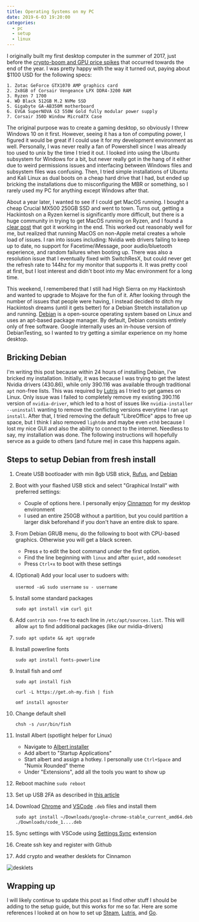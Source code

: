 ```yaml
---
title: Operating Systems on my PC 
date: 2019-6-03 19:20:00
categories:
  - pc
  - setup
  - linux 
---
```


I originally built my first desktop computer in the summer of 2017, just before the [crypto-boom and GPU price spikes](https://storage.googleapis.com/hongalex-static-files/crypto.png) that occurred towards the end of the year. I was pretty happy with the way it turned out, paying about $1100 USD for the following specs:

    1. Zotac GeForce GTX1070 AMP graphics card
    2. 2x8GB of Corsair Vengeance LPX DDR4-3200 RAM
    3. Ryzen 7 1700
    4. WD Black 512GB M.2 NVMe SSD
    5. Gigabyte GA-AB350M motherboard
    6. EVGA SuperNOVA G3 550W Gold fully modular power supply
    7. Corsair 350D Window MicroATX Case

The original purpose was to create a gaming desktop, so obviously I threw Windows 10 on it first. However, seeing it has a ton of computing power, I figured it would be great if I could use it for my development environment as well. Personally, I was never really a fan of Powershell since I was already too used to unix by the time I tried it out. I looked into using the Ubuntu subsystem for Windows for a bit, but never really got in the hang of it either due to weird permissions issues and interfacing between Windows files and subsystem files was confusing. Then, I tried simple installations of Ubuntu and Kali Linux as dual boots on a cheap hard drive that I had, but ended up bricking the installations due to misconfiguring the MBR or something, so I rarely used my PC for anything except Windows after that.

About a year later, I wanted to see if I could get MacOS running. I bought a cheap Crucial MX500 250GB SSD and went to town. Turns out, getting a Hackintosh on a Ryzen kernel is significantly more difficult, but there is a huge community in trying to get MacOS running on Ryzen, and I found a [clear post](https://hackintosher.com/guides/amd-ryzen-hackintosh-guide-installing-macos-high-sierra-10-13/) that got it working in the end. This worked out reasonably well for me, but realized that running MacOS on non-Apple metal creates a whole load of issues. I ran into issues including: Nvidia web drivers failing to keep up to date, no support for Facetime/iMessage, poor audio/bluetooth experience, and random failures when booting up. There was also a resolution issue that I eventually fixed with SwitchResX, but could never get the refresh rate to 144hz for my monitor that supports it. It was pretty cool at first, but I lost interest and didn't boot into my Mac environment for a long time.

This weekend, I remembered that I still had High Sierra on my Hackintosh and wanted to upgrade to Mojave for the fun of it. After looking through the number of issues that people were having, I instead decided to ditch my Hackintosh dreams (until it gets better) for a Debian Stretch installation up and running. [Debian](https://www.debian.org/) is a open-source operating system based on Linux and uses an apt-based package manager. By default, Debian consists entirely only of free software. Google internally uses an in-house version of DebianTesting, so I wanted to try getting a similar experience on my home desktop.

## Bricking Debian

I'm writing this post because within 24 hours of installing Debian, I've bricked my installation. Initially, it was because I was trying to get the latest Nvidia drivers (430.86), while only 390.116 was available through traditional `apt` non-free lists. This was required by [Lutris](https://lutris.net/) as I tried to get games on Linux. Only issue was I failed to completely remove my existing 390.116 version of `nvidia-driver`, which led to a host of issues like `nvidia-installer --uninstall` wanting to remove the conflicting versions everytime I ran `apt install`. After that, I tried removing the default "LibreOffice" apps to free up space, but I think I also removed `lightdm` and maybe even `eth0` because I lost my nice GUI and also the ability to connect to the internet. Needless to say, my installation was done. The following instructions will hopefully servce as a guide to others (and future me) in case this happens again. 

## Steps to setup Debian from fresh install

1. Create USB bootloader with min 8gb USB stick, [Rufus](https://rufus.ie/), and [Debian](https://www.debian.org/distrib/)
2. Boot with your flashed USB stick and select "Graphical Install" with preferred settings:
      * Couple of options here. I personally enjoy [Cinnamon](https://packages.debian.org/search?keywords=cinnamon) for my desktop environment
      * I used an entire 250GB without a partition, but you could partition a larger disk beforehand if you don't have an entire disk to spare.
3. From Debian GRUB menu, do the following to boot with CPU-based graphics. Otherwise you will get a black screen.

      * Press `e` to edit the boot command under the first option.
      * Find the line beginning with `linux` and after `quiet`, add `nomodeset`
      * Press `Ctrl+x` to boot with these settings

4. (Optional) Add your local user to sudoers with:

    `usermod -aG sudo username`
    `su - username`

5. Install some standard packages

    `sudo apt install vim curl git`

6. Add `contrib non-free` to each line in `/etc/apt/sources.list`. This will allow `apt` to find additional packages (like our nvidia-drivers)
7. `sudo apt update && apt upgrade`
8. Install powerline fonts

    `sudo apt install fonts-powerline`

9. Install fish and omf

    `sudo apt install fish`

    `curl -L https://get.oh-my.fish | fish`

    `omf install agnoster`

10. Change default shell

    `chsh -s /usr/bin/fish`

11. Install Albert (spotlight helper for Linux)

    * Navigate to [Albert installer](https://software.opensuse.org/download.html?project=home:manuelschneid3r&package=albert)
    * Add albert to "Startup Applications"
    * Start albert and assign a hotkey. I personally use `Ctrl+Space` and "Numix Rounded" theme
    * Under "Extensions", add all the tools you want to show up
  
12. Reboot machine `sudo reboot`
13. Set up USB 2FA as described in [this article](https://support.yubico.com/support/solutions/articles/15000006449-using-your-u2f-yubikey-with-linux)
14. Download [Chrome](https://chrome.google.com) and [VSCode](https://code.visualstudio.com/) `.deb` files and install them

    `sudo apt install ~/Downloads/google-chrome-stable_current_amd64.deb ./Downloads/code_1....deb`

15. Sync settings with VSCode using [Settings Sync](https://marketplace.visualstudio.com/items?itemName=Shan.code-settings-sync) extension
16. Create ssh key and register with Github
17. Add crypto and weather desklets for Cinnamon

![desklets](https://storage.googleapis.com/hongalex-static-files/desklets.png)

## Wrapping up

I will likely continue to update this post as I find other stuff I should be adding to the setup guide, but this works for me so far. Here are some references I looked at on how to set up [Steam](https://wiki.debian.org/Steam), [Lutris](https://lutris.net/downloads/), and [Go](https://tecadmin.net/install-go-on-debian/).
